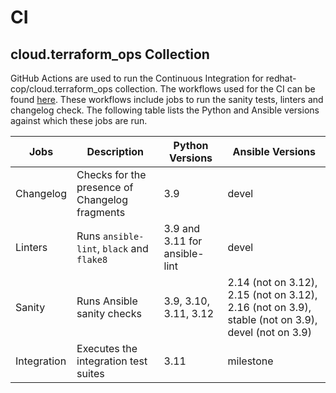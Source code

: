 # CI

## cloud.terraform_ops Collection

GitHub Actions are used to run the Continuous Integration for redhat-cop/cloud.terraform_ops collection. The workflows used for the CI can be found [here](https://github.com/redhat-cop/cloud.terraform_ops/tree/main/.github/workflows). These workflows include jobs to run the sanity tests, linters and changelog check. The following table lists the Python and Ansible versions against which these jobs are run.

| Jobs | Description | Python Versions | Ansible Versions |
| ------ |-------| ------ | -----------|
| Changelog |Checks for the presence of Changelog fragments | 3.9 | devel |
| Linters | Runs `ansible-lint`, `black` and `flake8`| 3.9 and 3.11 for ansible-lint | devel |
| Sanity | Runs Ansible sanity checks | 3.9, 3.10, 3.11, 3.12 | 2.14 (not on 3.12), 2.15 (not on 3.12), 2.16 (not on 3.9), stable (not on 3.9), devel (not on 3.9) |
| Integration | Executes the integration test suites | 3.11 | milestone |
